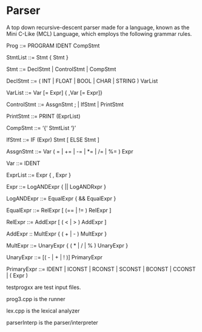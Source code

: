 # Parser
A top down recursive-descent parser made for a language, known as the Mini C-Like (MCL) Language, which employs the following grammar rules.

Prog ::= PROGRAM IDENT CompStmt

StmtList ::= Stmt { Stmt }

Stmt ::= DeclStmt | ControlStmt | CompStmt

DeclStmt ::= ( INT | FLOAT | BOOL | CHAR | STRING ) VarList 

VarList ::= Var [= Expr] { ,Var [= Expr]}

ControlStmt ::= AssgnStmt ; | IfStmt | PrintStmt 

PrintStmt ::= PRINT (ExprList)

CompStmt ::= ‘{‘ StmtList ‘}’

IfStmt ::= IF (Expr) Stmt [ ELSE Stmt ]

AssgnStmt ::= Var ( = | += | -= | *= | /= | %= ) Expr

Var ::= IDENT

ExprList ::= Expr { , Expr }

Expr ::= LogANDExpr { || LogANDRxpr }

LogANDExpr ::= EqualExpr { && EqualExpr }

EqualExpr ::= RelExpr [ (== | != ) RelExpr ]

RelExpr ::= AddExpr [ ( < | > ) AddExpr ]

AddExpr :: MultExpr { ( + | - ) MultExpr }

MultExpr ::= UnaryExpr { ( * | / | % ) UnaryExpr }

UnaryExpr ::= [( - | + | ! )] PrimaryExpr

PrimaryExpr ::= IDENT | ICONST | RCONST | SCONST | BCONST | CCONST | ( Expr )

testprogxx are test input files.

prog3.cpp is the runner

lex.cpp is the lexical analyzer

parserInterp is the parser/interpreter
